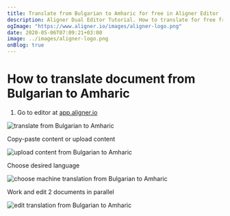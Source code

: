 ```yaml
---
title: Translate from Bulgarian to Amharic for free in Aligner Editor
description: Aligner Dual Editor Tutorial. How to translate for free from Bulgarian to Amharic. Aligner is multilingual document management platform. 
ogImage: "https://www.aligner.io/images/aligner-logo.png"
date: 2020-05-06T07:09:21+03:00
image: ../images/aligner-logo.png
onBlog: true
---
```


# How to translate document from Bulgarian to Amharic

1. Go to editor at [app.aligner.io](https://app.aligner.io "Aligner App web page")

![translate from Bulgarian to Amharic](../aligner-blank-editor.png "translate from Bulgarian to Amharic")

Copy-paste content or upload content

![upload content from Bulgarian to Amharic](../aligner-uploaded-document.png "upload content from Bulgarian to Amharic")

Choose desired language

![choose machine translation from Bulgarian to Amharic](../aligner-language-dropdown.png "choose machine translation from Bulgarian to Amharic")

Work and edit 2 documents in parallel

![edit translation from Bulgarian to Amharic](../aligner-double-sitded-editor.png "edit translation from Bulgarian to Amharic")

